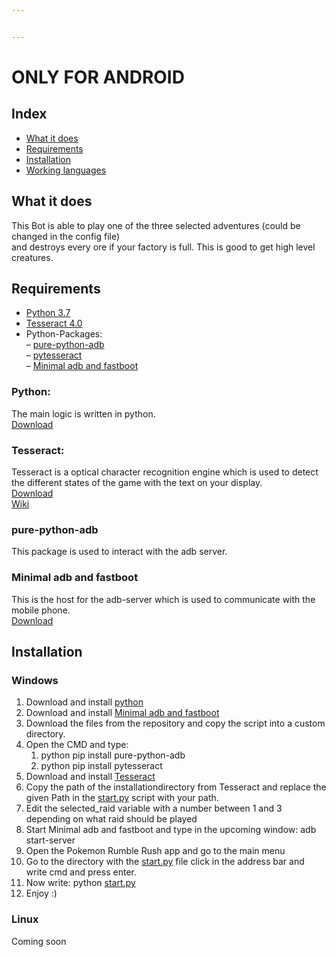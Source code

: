 ```yaml
---


---
```


<h1 id="only-for-android">ONLY FOR ANDROID</h1>
<h2 id="index">Index</h2>
<ul>
<li><a href="#what-it-does">What it does</a></li>
<li><a href="#requirements">Requirements</a></li>
<li><a href="#installation">Installation</a></li>
<li><a href="#working-languages">Working languages</a></li>
</ul>
<h2 id="what-it-does">What it does</h2>
<p>This Bot is able to play one of the three selected adventures (could be changed in the config file)<br>
and destroys every ore if your factory is full. This is good to get high level creatures.</p>
<h2 id="requirements">Requirements</h2>
<ul>
<li><a href="#python">Python 3.7</a></li>
<li><a href="#tesseract">Tesseract 4.0</a></li>
<li>Python-Packages:<br>
– <a href="#pure-python-adb">pure-python-adb</a><br>
– <a href="#pytesseract">pytesseract</a><br>
– <a href="#minimal-adb-and-fastboot">Minimal adb and fastboot</a></li>
</ul>
<h3 id="python">Python:</h3>
<p>The main logic is written in python.<br>
<a href="https://www.python.org/downloads/">Download</a></p>
<h3 id="tesseract">Tesseract:</h3>
<p>Tesseract is a optical character recognition engine which is used to detect the different states of the game with the text on your display.<br>
<a href="https://github.com/UB-Mannheim/tesseract/wiki">Download</a><br>
<a href="https://github.com/tesseract-ocr/tesseract">Wiki</a></p>
<h3 id="pure-python-adb">pure-python-adb</h3>
<p>This package is used to interact with the adb server.</p>
<h3 id="minimal-adb-and-fastboot">Minimal adb and fastboot</h3>
<p>This is the host for the adb-server which is used to communicate with the mobile phone.<br>
<a href="https://forum.xda-developers.com/showthread.php?t=2317790">Download</a></p>
<h2 id="installation">Installation</h2>
<h3 id="windows">Windows</h3>
<ol>
<li>Download and install <a href="#python">python</a></li>
<li>Download and install <a href="#minimal-adb-and-fastboot">Minimal adb and fastboot</a></li>
<li>Download the files from the repository and copy the script into a custom directory.</li>
<li>Open the CMD and type:
<ol>
<li>python pip install pure-python-adb</li>
<li>python pip install pytesseract</li>
</ol>
</li>
<li>Download and install <a href="#tesseract">Tesseract</a></li>
<li>Copy the path of the installationdirectory from Tesseract and replace the given Path in the <a href="http://start.py">start.py</a> script with your path.</li>
<li>Edit the selected_raid variable with a number between 1 and 3 depending on what raid should be played</li>
<li>Start Minimal adb and fastboot and type in the upcoming window: adb start-server</li>
<li>Open the Pokemon Rumble Rush app and go to the main menu</li>
<li>Go to the directory with the <a href="http://start.py">start.py</a> file click in the address bar and write cmd and press enter.</li>
<li>Now write: python <a href="http://start.py">start.py</a></li>
<li>Enjoy :)</li>
</ol>
<h3 id="linux">Linux</h3>
<p>Coming soon</p>

